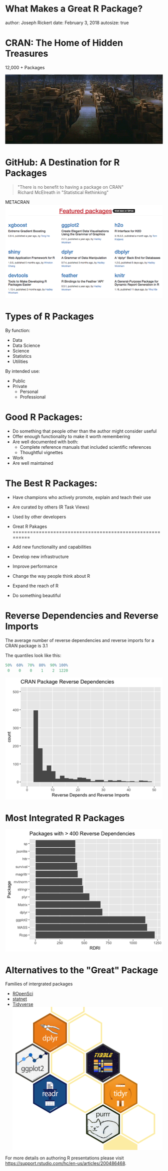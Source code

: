 What Makes a Great R Package?
========================================================
author: Joseph Rickert
date: February 3, 2018
autosize: true

CRAN: The Home of Hidden Treasures
========================================================

12,000 + Packages

![](warehouse2.png)


GitHub: A Destination for R Packages
========================================================
>"There is no benefit to having a package on CRAN"  
Richard McElreath in "Statistical Rethinking"     

METACRAN
![](metacran.png)  

Types of R Packages
=========================================================
By function:   
* Data
* Data Science
* Science 
* Statistics
* Utilities

By intended use:  
* Public  
* Private  
   + Personal   
   + Professional  

Good R Packages:
========================================================
* Do something that people other than the author might consider useful   
* Offer enough functionality to make it worth remembering   
* Are well documented with both:   
   + Complete reference manuals that included scientific references   
   + Thoughtful vignettes   
* Work   
* Are well maintained   

The Best R Packages:
=========================================================
* Have champions who actively promote, explain and teach their use   
* Are curated by others (R Task Views)   
* Used by other developers   

* Great R Pakages
=========================================================
* Add new functionality and capabilities    
* Develop new infrastructure   
* Improve performance    
* Change the way people think about R   
* Expand the reach of R  
* Do something beautiful


Reverse Dependencies and Reverse Imports
========================================================
The average number of reverse dependencies and reverse imports for a CRAN package is 3.1

The quantiles look like this:

```r
50%  60%  70%  80%  90% 100% 
 0    0    0    1    2  1220 
```   

![](CRAN_RDRI.png)

Most Integrated R Packages
========================================================

![](TopRDRI.png)

Alternatives to the "Great" Package
========================================================
Families of intergrated packages
* [ROpenSci](https://ropensci.org/)
* [statnet](http://www.statnet.org/)
* [Tidyverse](https://www.tidyverse.org/)    
![](tidyverse.png)


For more details on authoring R presentations please visit <https://support.rstudio.com/hc/en-us/articles/200486468>.





